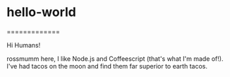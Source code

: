# hello-world
=============

Hi Humans!

rossmumm here, I like Node.js and Coffeescript (that's what I'm made of!).
I've had tacos on the moon and find them far superior to earth tacos.
